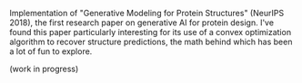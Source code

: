 Implementation of "Generative Modeling for Protein Structures" (NeurIPS 2018), the first research paper on generative AI for protein design. I've found this paper particularly interesting for its use of a convex optimization algorithm to recover structure predictions, the math behind which has been a lot of fun to explore.

(work in progress)